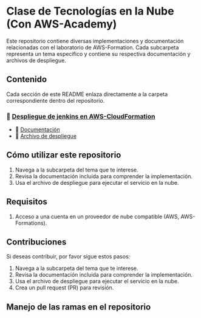 # Clase de Tecnologías en la Nube (Con AWS-Academy)

Este repositorio contiene diversas implementaciones y documentación relacionadas con el laboratorio de AWS-Formation. Cada subcarpeta representa un tema específico y contiene su respectiva documentación y archivos de despliegue.

## Contenido

Cada sección de este README enlaza directamente a la carpeta correspondiente dentro del repositorio.

### 📂 [Despliegue de jenkins en AWS-CloudFormation](./Jenkins_CloudFormations/)
- 📄 [Documentación](./Jenkins_AWS_CloudFormations/doc.md)
- 🚀 [Archivo de despliegue](./Jenkins_AWS_CloudFormations/deployment.yaml)

## Cómo utilizar este repositorio

1. Navega a la subcarpeta del tema que te interese.
2. Revisa la documentación incluida para comprender la implementación.
3. Usa el archivo de despliegue para ejecutar el servicio en la nube.

## Requisitos

1. Acceso a una cuenta en un proveedor de nube compatible (AWS, AWS-Formations).
   
## Contribuciones

Si deseas contribuir, por favor sigue estos pasos:

1. Navega a la subcarpeta del tema que te interese.
2. Revisa la documentación incluida para comprender la implementación.
3. Usa el archivo de despliegue para ejecutar el servicio en la nube.
4. Crea un pull request (PR) para revisión.

## Manejo de las ramas en el repositorio

